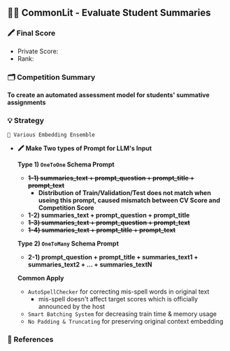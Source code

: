 ## 🎒📘 CommonLit - Evaluate Student Summaries

### 🖍️ Final Score

- Private Score:
- Rank:

### 🗂️ Competition Summary

**To create an automated assessment model for students' summative assignments**


### 💡 Strategy
`🎨 Various Embedding Ensemble`



- **🖍️ Make Two types of Prompt for LLM's Input**

    **Type 1) `OneToOne` Schema Prompt**
    - **~~1-1) summaries_text + prompt_question + prompt_title + prompt_text~~**
        - **Distribution of Train/Validation/Test does not match when useing this prompt, caused mismatch between CV Score and Competition Score**
    - **1-2) summaries_text + prompt_question + prompt_title**
    - **~~1-3) summaries_text + prompt_question + prompt_text~~**
    - **~~1-4) summaries_text + prompt_title + prompt_text~~**
    
    **Type 2) `OneToMany` Schema Prompt**
    - **2-1) prompt_question + prompt_title + summaries_text1 + summaries_text2 + ... + summaries_textN**

    **Common Apply**
    - `AutoSpellChecker` for correcting mis-spell words in original text
        - mis-spell doesn't affect target scores which is officially announced by the host
    - `Smart Batching System` for decreasing train time & memory usage
    - `No Padding & Truncating` for preserving original context embedding

### 🔗 References
